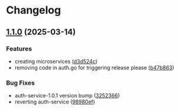# Changelog

## [1.1.0](https://github.com/PhilippP3/devops-lecture-project/compare/auth-service-1.0.0...auth-service-1.1.0) (2025-03-14)


### Features

* creating microservices ([d3d524c](https://github.com/PhilippP3/devops-lecture-project/commit/d3d524c8e51ab75d8d6f1d48eba829c79d930cd7))
* removing code in auth.go for triggering release please ([b47b863](https://github.com/PhilippP3/devops-lecture-project/commit/b47b8632be8b88afdad0d1bd8425fbaa402c5862))


### Bug Fixes

* auth-service-1.0.1 version bump ([3252366](https://github.com/PhilippP3/devops-lecture-project/commit/3252366809d44f48791503969431bb054f899225))
* reverting auth-service ([98980ef](https://github.com/PhilippP3/devops-lecture-project/commit/98980efbfdcfc573a3c414669456e6211fb1b362))
